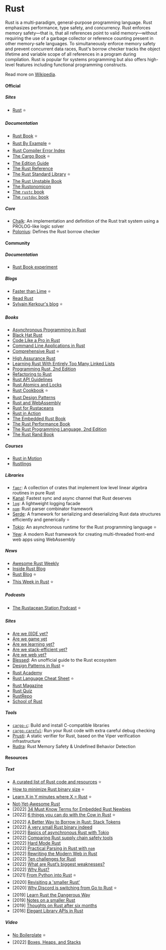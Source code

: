 # Rust

Rust is a multi-paradigm, general-purpose programming language. Rust emphasizes performance, type safety, and concurrency. Rust enforces memory safety—that is, that all references point to valid memory—without requiring the use of a garbage collector or reference counting present in other memory-safe languages. To simultaneously enforce memory safety and prevent concurrent data races, Rust's borrow checker tracks the object lifetime and variable scope of all references in a program during compilation. Rust is popular for systems programming but also offers high-level features including functional programming constructs.

Read more on [Wikipedia](https://en.wikipedia.org/wiki/Rust_(programming_language)).

#### Official

##### Sites
- [Rust](https://www.rust-lang.org) ⭐

##### Documentation
- [Rust Book](https://doc.rust-lang.org/book) ⭐
- [Rust By Example](https://doc.rust-lang.org/stable/rust-by-example) ⭐
- [Rust Compiler Error Index](https://doc.rust-lang.org/error-index.html)
- [The Cargo Book](https://doc.rust-lang.org/cargo) ⭐
- [The Edition Guide](https://doc.rust-lang.org/edition-guide)
- [The Rust Reference](https://doc.rust-lang.org/reference)
- [The Rust Standard Library](https://doc.rust-lang.org/std) ⭐
- [The Rust Unstable Book](https://doc.rust-lang.org/nightly/unstable-book)
- [The Rustonomicon](https://doc.rust-lang.org/nomicon)
- [The `rustc` book](https://doc.rust-lang.org/rustc)
- [The `rustdoc` book](https://doc.rust-lang.org/rustdoc)

##### Core
- [Chalk](https://github.com/rust-lang/chalk): An implementation and definition of the Rust trait system using a PROLOG-like logic solver
- [Polonius](https://github.com/rust-lang/polonius): Defines the Rust borrow checker

#### Community

##### Documentation
- [Rust Book experiment](https://rust-book.cs.brown.edu)

##### Blogs
- [Faster than Lime](https://fasterthanli.me) ⭐
- [Read Rust](https://readrust.net)
- [Sylvain Kerkour's blog](https://kerkour.com/posts) ⭐

##### Books
- [Asynchronous Programming in Rust](https://rust-lang.github.io/async-book)
- [Black Hat Rust](https://kerkour.com/black-hat-rust)
- [Code Like a Pro in Rust](https://www.manning.com/books/code-like-a-pro-in-rust)
- [Command Line Applications in Rust](https://rust-cli.github.io/book)
- [Comprehensive Rust](https://google.github.io/comprehensive-rust/welcome.html) ⭐
- [High Assurance Rust](https://highassurance.rs)
- [Learning Rust With Entirely Too Many Linked Lists](https://rust-unofficial.github.io/too-many-lists)
- [Programming Rust, 2nd Edition](https://www.oreilly.com/library/view/programming-rust-2nd/9781492052586/)
- [Refactoring to Rust](https://www.manning.com/books/refactoring-to-rust)
- [Rust API Guidelines](https://rust-lang.github.io/api-guidelines)
- [Rust Atomics and Locks](https://www.oreilly.com/library/view/rust-atomics-and/9781098119430)
- [Rust Cookbook](https://rust-lang-nursery.github.io/rust-cookbook) ⭐
- [Rust Design Patterns](https://rust-unofficial.github.io/patterns)
- [Rust and WebAssembly](https://rustwasm.github.io/docs/book)
- [Rust for Rustaceans](https://nostarch.com/rust-rustaceans)
- [Rust in Action](https://www.manning.com/books/rust-in-action)
- [The Embedded Rust Book](https://doc.rust-lang.org/stable/embedded-book)
- [The Rust Performance Book](https://nnethercote.github.io/perf-book)
- [The Rust Programming Language, 2nd Edition](https://nostarch.com/rust-programming-language-2nd-edition)
- [The Rust Rand Book](https://rust-random.github.io/book)

##### Courses
- [Rust in Motion](https://www.manning.com/livevideo/rust-in-motion)
- [Rustlings](https://github.com/rust-lang/rustlings)

##### Libraries
- [`faer`](https://github.com/sarah-ek/faer-rs): A collection of crates that implement low level linear algebra routines in pure Rust
- [Kanal](https://github.com/fereidani/kanal): Fastest sync and async channel that Rust deserves
- [`log`](https://docs.rs/log/latest/log): A lightweight logging facade
- [`nom`](https://github.com/Geal/nom): Rust parser combinator framework
- [Serde](https://serde.rs): A framework for serializing and deserializing Rust data structures efficiently and generically ⭐
- [Tokio](https://tokio.rs): An asynchronous runtime for the Rust programming language ⭐
- [Yew](https://yew.rs): A modern Rust framework for creating multi-threaded front-end web apps using WebAssembly

##### News
- [Awesome Rust Weekly](https://rust.libhunt.com/newsletter)
- [Inside Rust Blog](https://blog.rust-lang.org/inside-rust)
- [Rust Blog](https://blog.rust-lang.org) ⭐
- [This Week in Rust](https://this-week-in-rust.org) ⭐

##### Podcasts
- [The Rustacean Station Podcast](https://rustacean-station.org) ⭐

##### Sites
- [Are we (I)DE yet?](https://areweideyet.com)
- [Are we game yet](https://arewegameyet.rs)
- [Are we learning yet?](https://www.arewelearningyet.com)
- [Are we stack-efficient yet?](https://arewestackefficientyet.com)
- [Are we web yet?](https://www.arewewebyet.org)
- [Blessed](https://blessed.rs/crates): An unofficial guide to the Rust ecosystem
- [Design Patterns in Rust](https://refactoring.guru/design-patterns/rust) ⭐
- [Rust Academy](https://rust-academy.com)
- [Rust Language Cheat Sheet](https://cheats.rs) ⭐
- [Rust Magazine](https://rustmagazine.github.io)
- [Rust Quiz](https://dtolnay.github.io/rust-quiz)
- [RustRepo](https://rustrepo.com)
- [School of Rust](https://rust-school.io)

##### Tools
- [`cargo-c`](https://github.com/lu-zero/cargo-c): Build and install C-compatible libraries
- [`cargo-careful`](https://www.ralfj.de/blog/2022/09/26/cargo-careful.html): Run your Rust code with extra careful debug checking
- [Prusti](https://github.com/viperproject/prusti-dev): A static verifier for Rust, based on the Viper verification infrastructure
- [Rudra](https://github.com/sslab-gatech/Rudra): Rust Memory Safety & Undefined Behavior Detection

#### Resources

##### Text
- [A curated list of Rust code and resources](https://github.com/rust-unofficial/awesome-rust) ⭐
- [How to minimize Rust binary size](https://github.com/johnthagen/min-sized-rust) ⭐
- [Learn X in Y minutes where X = Rust](https://learnxinyminutes.com/docs/rust) ⭐
- [Not-Yet-Awesome Rust](https://github.com/not-yet-awesome-rust/not-yet-awesome-rust)
- [2022] [34 Must Know Terms for Embedded Rust Newbies](https://apollolabsblog.hashnode.dev/34-must-know-terms-for-embedded-rust-newbies)
- [2022] [6 things you can do with the Cow in Rust](https://dev.to/kgrech/6-things-you-can-do-with-the-cow-in-rust-4l55) ⭐
- [2022] [A Better Way to Borrow in Rust: Stack Tokens](https://lucumr.pocoo.org/2022/11/23/stack-tokens)
- [2022] [A very small Rust binary indeed](https://darkcoding.net/software/a-very-small-rust-binary-indeed)
- [2022] [Basics of asynchronous Rust with Tokio](https://jbarszczewski.com/basics-of-asynchronous-rust-with-tokio)
- [2022] [Comparing Rust supply chain safety tools](https://blog.logrocket.com/comparing-rust-supply-chain-safety-tools)
- [2022] [Hard Mode Rust](https://matklad.github.io//2022/10/06/hard-mode-rust.html)
- [2022] [Practical Parsing in Rust with `nom`](https://naiveai.hashnode.dev/practical-parsing-nom)
- [2022] [Rewriting the Modern Web in Rust](https://implfuture.dev/blog/rewriting-the-modern-web-in-rust)
- [2022] [Ten challenges for Rust](https://www.ncameron.org/blog/ten-challenges-for-rust)
- [2022] [What are Rust’s biggest weaknesses?](https://www.reddit.com/r/rust/comments/yxtjdc/what_are_rusts_biggest_weaknesses)
- [2022] [Why Rust?](https://www.rerun.io/blog/why-rust)
- [2021] [From Python into Rust](https://github.com/rochacbruno/py2rs) ⭐
- [2020] [Revisiting a 'smaller Rust'](https://without.boats/blog/revisiting-a-smaller-rust)
- [2020] [Why Discord is switching from Go to Rust](https://discord.com/blog/why-discord-is-switching-from-go-to-rust) ⭐
- [2019] [Learn Rust the Dangerous Way](https://cliffle.com/p/dangerust)
- [2019] [Notes on a smaller Rust](https://without.boats/blog/notes-on-a-smaller-rust)
- [2019] [Thoughts on Rust after six months](https://127.io/2019/02/22/rust-six-months-later)
- [2016] [Elegant Library APIs in Rust](https://deterministic.space/elegant-apis-in-rust.html)

##### Video
- [No Boilerplate](https://www.youtube.com/channel/UCUMwY9iS8oMyWDYIe6_RmoA) ⭐
- [2022] [Boxes, Heaps, and Stacks](https://www.youtube.com/watch?v=DEE1GKMbtgw)
